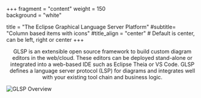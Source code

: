 +++
fragment = "content"
weight = 150    
background = "white"

title = "The Eclipse Graphical Language Server Platform"
#subtitle= "Column based items with icons"
#title_align = "center" # Default is center, can be left, right or center
+++
<p style='text-align: center;'>
GLSP is an extensible open source framework to build custom diagram editors in the web/cloud. These editors can be deployed stand-alone or integrated into a web-based IDE such as Eclipse Theia or VS Code. GLSP defines a language server protocol (LSP) for diagrams and integrates well with your existing tool chain and business logic.
</p>
<img src="images/glspoverview.png" alt="GLSP Overview" style="display: block; margin: auto;"/>
